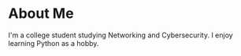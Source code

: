 # About Me
I'm a college student studying Networking and Cybersecurity. I enjoy learning Python as a hobby.
